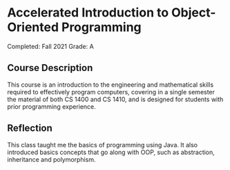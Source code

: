 # Accelerated Introduction to Object-Oriented Programming

Completed: Fall 2021 Grade: A

## Course Description

This course is an introduction to the engineering and mathematical skills
required to effectively program computers, covering in a single semester the
material of both CS 1400 and CS 1410, and is designed for students with prior
programming experience.

## Reflection

This class taught me the basics of programming using Java. It also introduced
basics concepts that go along with OOP, such as abstraction, inheritance and
polymorphism.
